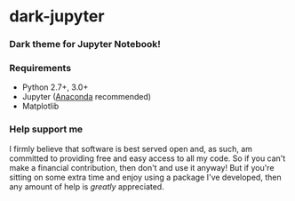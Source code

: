 # dark-jupyter
### Dark theme for Jupyter Notebook!

### Requirements
* Python 2.7+, 3.0+
* Jupyter ([Anaconda](https://www.continuum.io/downloads) recommended)
* Matplotlib


### Help support me
I firmly believe that software is best served open and, as such, am committed to providing free and easy access to all my code. So if you can't make a financial contribution, then don't and use it anyway! But if you're sitting on some extra time and enjoy using a package I've developed, then any amount of help is *greatly* appreciated.
